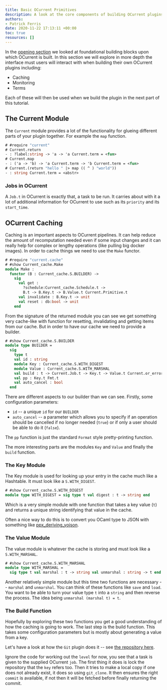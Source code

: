 ```yaml
---
title: Basic OCurrent Primitives
description: A look at the core components of building OCurrent plugins
authors:
- Patrick Ferris
date: 2020-11-22 17:13:11 +00:00
toc: true
resources: []
---
```


In the [opening section](/introduction-to-incrementalism-in-ocurrent) we looked at foundational building blocks upon which OCurrent is built. In this section we will explore in more depth the interface must users will interact with when building their own OCurrent plugins including: 

 - Caching 
 - Monitoring 
 - Terms 

Each of these will then be used when we build the plugin in the next part of this tutorial.

## The Current Module

The `Current` module provides a lot of the functionality for glueing different parts of your plugin together. For example the `map` function. 

```ocaml env=ocurrent
# #require "current"
# Current.return
- : ?label:string -> 'a -> 'a Current.term = <fun>
# Current.map
- : ('a -> 'b) -> 'a Current.term -> 'b Current.term = <fun>
# Current.(return "hello " |> map (( ^ ) "world"))
- : string Current.term = <abstr>
```

### Jobs in OCurrent

A `Job.t` in OCurrent is exactly that, a task to be run. It carries about with it a lot of additional information for OCurrent to use such as its `priority` and its `start_time`.

## OCurrent Caching 

Caching is an important aspects to OCurrent pipelines. It can help reduce the amount of recomputation needed even if some input changes and it can really help for complex or lengthy operations (like pulling big docker images). In order to cache things we need to use the `Make` functor. 

```ocaml env=ocurrent
# #require "current.cache" 
# #show Current_cache.Make
module Make :
  functor (B : Current_cache.S.BUILDER) ->
    sig
      val get :
        ?schedule:Current_cache.Schedule.t ->
        B.t -> B.Key.t -> B.Value.t Current.Primitive.t
      val invalidate : B.Key.t -> unit
      val reset : db:bool -> unit
    end
```

From the signature of the returned module you can see we get something very cache-like with function for resetting, invalidating and getting items from our cache. But in order to have our cache we need to provide a builder. 

```ocaml env=ocurrent
# #show Current_cache.S.BUILDER
module type BUILDER =
  sig
    type t
    val id : string
    module Key : Current_cache.S.WITH_DIGEST
    module Value : Current_cache.S.WITH_MARSHAL
    val build : t -> Current.Job.t -> Key.t -> Value.t Current.or_error Lwt.t
    val pp : Key.t Fmt.t
    val auto_cancel : bool
  end
```

There are different aspects to our builder than we can see. Firstly, some configuration parameters: 

 - `id` -- a unique `id` for our `BUILDER`
 - `auto_cancel` -- a parameter which allows you to specify if an operation should be cancelled if no longer needed (`true`) or if only a user should be able to do it (`false`).

The `pp` function is just the standard `Format` style pretty-printing function. 

The more interesting parts are the modules `Key` and `Value` and finally the `build` function. 

### The Key Module

The Key module is used for looking up your entry in the cache much like a Hashtable. It must look like a `S.WITH_DIGEST`. 

```ocaml env=ocurrent
# #show Current_cache.S.WITH_DIGEST
module type WITH_DIGEST = sig type t val digest : t -> string end
```

Which is a very simple module with one function that takes a key value (`t`) and returns a unique string identifying that value in the cache. 

Often a nice way to do this is to convert you OCaml type to JSON with something like [ppx_deriving_yojson](https://github.com/ocaml-ppx/ppx_deriving_yojson).

### The Value Module

The value module is whatever the cache is storing and must look like a `S.WITH_MARSHAL`. 

```ocaml env=ocurrent
# #show Current_cache.S.WITH_MARSHAL
module type WITH_MARSHAL =
  sig type t val marshal : t -> string val unmarshal : string -> t end
```

Another relatively simple module but this time two functions are necessary -- `marshal` and `unmarshal`. You can think of these functions like `save` and `load`. You want to be able to turn your value type `t` into a `string` and then reverse the process. The idea being `unmarshal (marshal t) = t`. 

### The Build Function

Hopefully by exploring these two functions you get a good understanding of how the caching is going to work. The last step is the build function. This takes some configuration parameters but is mostly about generating a value from a key.

Let's have a look at how the `Git` plugin does it -- see [the repository here](https://github.com/ocurrent/ocurrent/blob/b5391e4ad2c1fd5c4de79665bd536559cec40d0d/plugins/git/current_git.ml#L22).

Ignore the code for working out the `level` for now, you see that a task is given to the supplied OCurrent `job`. The first thing it does is lock the repository that the `key` refers too. Then it tries to make a local copy if one does not already exist, it does so using `git_clone`. It then ensures the right `commit` is available, if not then it will be fetched before finally returning the commit. 
